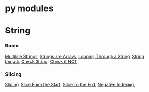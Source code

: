 # py modules

<h1>String</h1>


<h3>Basic</h3>
<span>
  <a href="https://www.w3schools.com/python/python_strings.asp">Multiline Strings</a>,
  <a href="https://www.w3schools.com/python/python_strings.asp">Strings are Arrays</a>,
  <a href="https://www.w3schools.com/python/python_strings.asp">Looping Through a String</a>,
  <a href="https://www.w3schools.com/python/python_strings.asp">String Length</a>,
  <a href="https://www.w3schools.com/python/python_strings.asp">Check String</a>,
  <a href="https://www.w3schools.com/python/python_strings.asp">Check if NOT</a>
</span>


<h3>Slicing</h3>
<span>
  <a href="https://www.w3schools.com/python/python_strings_slicing.asp">Slicing</a>,
  <a href="https://www.w3schools.com/python/python_strings_slicing.asp">Slice From the Start</a>,
  <a href="https://www.w3schools.com/python/python_strings_slicing.asp">Slice To the End</a>,
  <a href="https://www.w3schools.com/python/python_strings_slicing.asp">Negative Indexing</a>,
</span>

